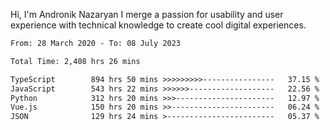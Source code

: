 Hi, I'm Andronik Nazaryan
I merge a passion for usability and user experience with technical knowledge to create cool digital experiences.


<!--START_SECTION:waka-->

```txt
From: 28 March 2020 - To: 08 July 2023

Total Time: 2,408 hrs 26 mins

TypeScript        894 hrs 50 mins >>>>>>>>>----------------   37.15 %
JavaScript        543 hrs 22 mins >>>>>>-------------------   22.56 %
Python            312 hrs 20 mins >>>----------------------   12.97 %
Vue.js            150 hrs 20 mins >>-----------------------   06.24 %
JSON              129 hrs 24 mins >------------------------   05.37 %
```

<!--END_SECTION:waka-->
